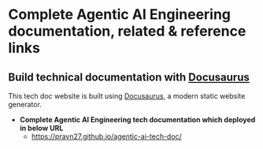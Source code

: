 # Complete Agentic AI Engineering documentation, related & reference links

## Build technical documentation with [Docusaurus](https://docusaurus.io/)

This tech doc website is built using [Docusaurus](https://docusaurus.io/), a modern static website generator.

- **Complete Agentic AI Engineering tech documentation which deployed in below URL**
  - https://pravn27.github.io/agentic-ai-tech-doc/
